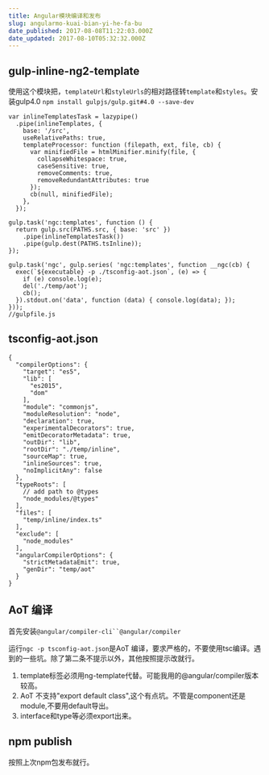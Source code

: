 ```yaml
---
title: Angular模块编译和发布
slug: angularmo-kuai-bian-yi-he-fa-bu
date_published: 2017-08-08T11:22:03.000Z
date_updated: 2017-08-10T05:32:32.000Z
---
```


## gulp-inline-ng2-template

使用这个模块把，`templateUrl`和`styleUrls`的相对路径转`template`和`styles`。安装gulp4.0 `npm install gulpjs/gulp.git#4.0 --save-dev`

    var inlineTemplatesTask = lazypipe()
      .pipe(inlineTemplates, {
        base: '/src',
        useRelativePaths: true,
        templateProcessor: function (filepath, ext, file, cb) {
          var minifiedFile = htmlMinifier.minify(file, {
            collapseWhitespace: true,
            caseSensitive: true,
            removeComments: true,
            removeRedundantAttributes: true
          });
          cb(null, minifiedFile);
        },
      });
    
    gulp.task('ngc:templates', function () {
      return gulp.src(PATHS.src, { base: 'src' })
        .pipe(inlineTemplatesTask())
        .pipe(gulp.dest(PATHS.tsInline));
    });
    
    gulp.task('ngc', gulp.series( 'ngc:templates', function __ngc(cb) {
      exec(`${executable} -p ./tsconfig-aot.json`, (e) => {
        if (e) console.log(e);
        del('./temp/aot');
        cb();
      }).stdout.on('data', function (data) { console.log(data); });
    }));
    //gulpfile.js
    

## tsconfig-aot.json

    {
      "compilerOptions": {
        "target": "es5",
        "lib": [
          "es2015",
          "dom"
        ],
        "module": "commonjs",
        "moduleResolution": "node",
        "declaration": true,
        "experimentalDecorators": true,
        "emitDecoratorMetadata": true,
        "outDir": "lib",
        "rootDir": "./temp/inline",
        "sourceMap": true,
        "inlineSources": true,
        "noImplicitAny": false
      },
      "typeRoots": [
        // add path to @types
        "node_modules/@types"
      ],
      "files": [
        "temp/inline/index.ts"
      ],
      "exclude": [
        "node_modules"
      ],
      "angularCompilerOptions": {
        "strictMetadataEmit": true,
        "genDir": "temp/aot"
      }
    }
    

## AoT 编译

首先安装`@angular/compiler-cli``@angular/compiler`

运行`ngc -p tsconfig-aot.json`是AoT 编译，要求严格的，不要使用tsc编译。遇到的一些坑。除了第二条不提示以外，其他按照提示改就行。

1. template标签必须用ng-template代替。可能我用的@angular/compiler版本较高。
2. AoT 不支持"export default class",这个有点坑。不管是component还是module,不要用default导出。
3. interface和type等必须export出来。

## npm publish

按照上次npm包发布就行。
